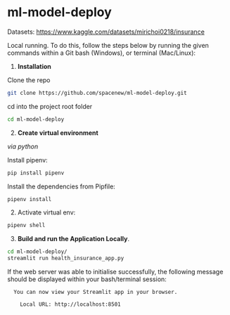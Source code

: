 # ml-model-deploy
Datasets: https://www.kaggle.com/datasets/mirichoi0218/insurance

Local running.
To do this, follow the steps below by running the given commands within a Git bash (Windows), or terminal (Mac/Linux):

1. **Installation**

Clone the repo

```bash
git clone https://github.com/spacenew/ml-model-deploy.git
```
cd into the project root folder

```bash
cd ml-model-deploy
```
2. **Create virtual environment**

*via python*

Install pipenv:

```bash
pip install pipenv
```

Install the dependencies from Pipfile:

```bash
pipenv install
```

 2.  Activate virtual env:

```bash
pipenv shell
```

 3. **Build and run the Application Locally**.

 ```bash
 cd ml-model-deploy/
 streamlit run health_insurance_app.py
 ```

 If the web server was able to initialise successfully, the following message should be displayed within your bash/terminal session:

```
  You can now view your Streamlit app in your browser.

    Local URL: http://localhost:8501
```
